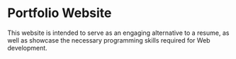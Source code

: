 # Portfolio Website
This website is intended to serve as an engaging alternative to a resume, as well as showcase
the necessary programming skills required for Web development.

